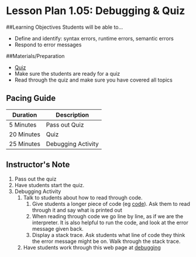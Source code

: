 # Lesson Plan 1.05: Debugging & Quiz

##Learning Objectives
Students will be able to...
* Define and identify: syntax errors, runtime errors, semantic errors
* Respond to error messages

##Materials/Preparation
* [Quiz]
* Make sure the students are ready for a quiz
* Read through the quiz and make sure you have covered all topics

## Pacing Guide
| **Duration**   |     **Description**    |
| ---------- | ------------------ |
| 5 Minutes  | Pass out Quiz      |
| 20 Minutes | Quiz               |
| 25 Minutes | Debugging Activity |

## Instructor's Note
1. Pass out the quiz
2. Have students start the quiz.
3. Debugging Activity
	1. Talk to students about how to read through code.
		1. Give students a longer piece of code (eg [code]). Ask them to read through it and say what is printed out
		2. When reading through code we go line by line, as if we are the interpreter. It is also helpful to run the code, and look at the error message given back.
		3. Display a stack trace. Ask students what line of code they think the error message might be on. Walk through the stack trace.
	2. Have students work through this web page at [debugging]


[Quiz]:quiz.md
[debugging]: http://interactivepython.org/runestone/static/thinkcspy/Debugging/KnowyourerrorMessages.html
[code]: code.py